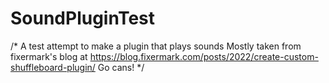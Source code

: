 # SoundPluginTest
/*
A test attempt to make a plugin that plays sounds
Mostly taken from fixermark's blog at https://blog.fixermark.com/posts/2022/create-custom-shuffleboard-plugin/
Go cans!
*/
